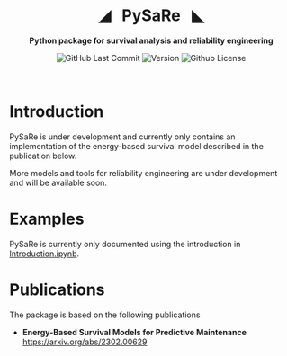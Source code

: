 <div align="center">

# ◢ &nbsp; PySaRe &nbsp;  ◣

**Python package for survival analysis and reliability engineering**

<p>
<img alt="GitHub Last Commit" src="https://img.shields.io/github/last-commit/oholmer/PySaRe" />
<img alt="Version" src="https://img.shields.io/badge/version-0.1-blue" />
<img alt="Github License" src="https://img.shields.io/badge/License-MIT-green.svg" />
</p>

<br />

</div>


# Introduction
PySaRe is under development and currently only contains an implementation of the energy-based survival model described in the publication below. 

More models and tools for reliability engineering are under development and will be available soon.

# Examples

PySaRe is currently only documented using the introduction in [Introduction.ipynb](Introduction.ipynb).

# Publications
The package is based on the following publications
- **Energy-Based Survival Models for Predictive Maintenance** https://arxiv.org/abs/2302.00629
  
